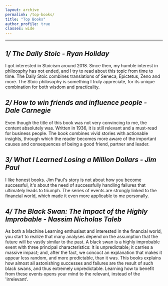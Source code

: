 ```yaml
---
layout: archive
permalink: /top-books/
title: "Top Books"
author_profile: true
classes: wide
---
```

****

## *1/ The Daily Stoic - Ryan Holiday*

I got interested in Stoicism around 2018. Since then, my humble interest in philoosphy has not ended, and I try to read about this topic from time to time. The Daily Stoic combines translations of Seneca, Epictetus, Zeno and more. The Stoic philosophy is something I truly appreciate, for its unique combination for both wisdom and practicality.


## *2/ How to win friends and influence people - Dale Carnegie*

Even though the title of this book was not very convincing to me, the content absolutely was. Written in 1936, it is still relevant and a must-read for business people. The book combines vivid stories with actionable insights, through which the reader becomes more aware of the important causes and consequences of being a good friend, partner and leader.


## *3/ What I Learned Losing a Million Dollars - Jim Paul*

I like honest books. Jim Paul's story is not about how you become successful, it's about the need of successfully handling failures that ultimately leads to triumph. The series of events are strongly linked to the financial world, which made it even more applicable to me personally.


## *4/ The Black Swan: The Impact of the Highly Improbable - Nassim Nicholas Taleb*

As both a Machine Learning enthusiast and interested in the financial world, you start to realize that many analyses depend on the assumption that the future will be vastly similar to the past. A black swan is a highly improbable event with three principal characteristics: It is unpredictable; it carries a massive impact; and, after the fact, we concoct an explanation that makes it appear less random, and more predictable, than it was. This books explains how almost all astonishing successes and failures are the result of such black swans, and thus extremely unpredictable. Learning how to benefit from these events opens your mind to the relevant, instead of the 'irrelevant'.

